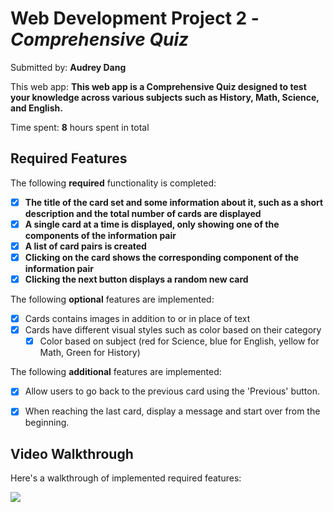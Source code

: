 # Web Development Project 2 - *Comprehensive Quiz*

Submitted by: **Audrey Dang**

This web app: **This web app is a Comprehensive Quiz designed to test your knowledge across various subjects such as History, Math, Science, and English.**

Time spent: **8** hours spent in total

## Required Features

The following **required** functionality is completed:

- [x] **The title of the card set and some information about it, such as a short description and the total number of cards are displayed**
- [x] **A single card at a time is displayed, only showing one of the components of the information pair**
- [x] **A list of card pairs is created**
- [x] **Clicking on the card shows the corresponding component of the information pair**
- [x] **Clicking the next button displays a random new card**

The following **optional** features are implemented:

- [x] Cards contains images in addition to or in place of text
- [x] Cards have different visual styles such as color based on their category
  - [x] Color based on subject (red for Science, blue for English, yellow for Math, Green for History)
        
The following **additional** features are implemented:
* [x] Allow users to go back to the previous card using the 'Previous' button.
* [x] When reaching the last card, display a message and start over from the beginning.


## Video Walkthrough

Here's a walkthrough of implemented required features:

![](https://github.com/audreydang4103/Project2-FlashCards/blob/main/Project3.gif)


